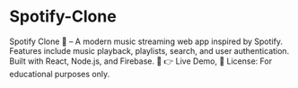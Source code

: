# Spotify-Clone
Spotify Clone 🎵 – A modern music streaming web app inspired by Spotify. Features include music playback, playlists, search, and user authentication. Built with React, Node.js, and Firebase. 🚀  👉 Live Demo, 📜 License: For educational purposes only.
